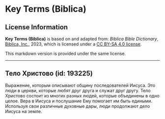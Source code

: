 # Key Terms (Biblica)

## License Information

**Key Terms (Biblica)** is based on and adapted from: _Biblica Bible Dictionary_, [Biblica, Inc.](https://www.biblica.com/), 2023, which is licensed under a [CC BY-SA 4.0 license](https://creativecommons.org/licenses/by-sa/4.0/legalcode.en).

This markdown version is provided under the same license.



--------------------------------

## Тело Христово (id: 193225)

Выражение, которым описывают общину последователей Иисуса. Это люди в церкви, которые любят друг друга и служат друг другу. Тело Христово состоит из многих разных людей, которые объединены в одно целое. Вера в Иисуса и послушание Ему помогает им быть едиными. Используя свои различные духовные дары, люди продолжают дело Иисуса на земле.


